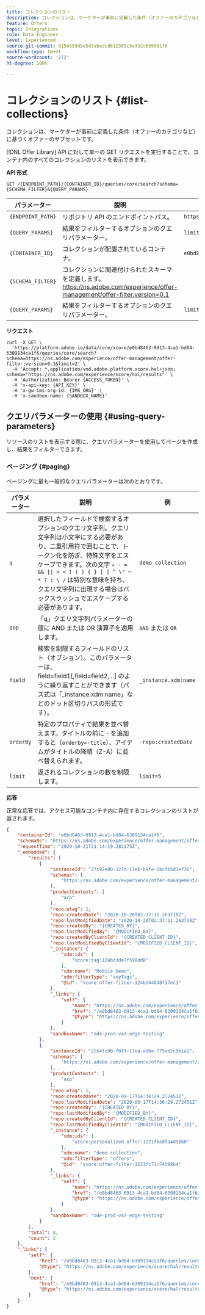 ```yaml
---
title: コレクションのリスト
description: コレクションは、マーケターが事前に定義した条件（オファーのカテゴリなど）に基づくオファーのサブセットです。
feature: Offers
topic: Integrations
role: Data Engineer
level: Experienced
source-git-commit: 6156689d9e5d7abedcd612389c5e332c695601f0
workflow-type: tm+mt
source-wordcount: '272'
ht-degree: 100%

---
```



# コレクションのリスト {#list-collections}

コレクションは、マーケターが事前に定義した条件（オファーのカテゴリなど）に基づくオファーのサブセットです。

[!DNL Offer Library] API に対して単一の GET リクエストを実行することで、コンテナ内のすべてのコレクションのリストを表示できます。

**API 形式**

```http
GET /{ENDPOINT_PATH}/{CONTAINER_ID}/queries/core/search?schema={SCHEMA_FILTER}&{QUERY_PARAMS}
```

| パラメーター | 説明 | 例 |
| --------- | ----------- | ------- |
| `{ENDPOINT_PATH}` | リポジトリ API のエンドポイントパス。 | `https://platform.adobe.io/data/core/xcore/` |
| `{QUERY_PARAMS}` | 結果をフィルターするオプションのクエリパラメーター。 | `limit=2` |
| `{CONTAINER_ID}` | コレクションが配置されているコンテナ。 | `e0bd8463-0913-4ca1-bd84-6309134ca1f6` |
| `{SCHEMA_FILTER}` | コレクションに関連付けられたスキーマを定義します。 <https://ns.adobe.com/experience/offer-management/offer-filter;version=0.1> |
| `{QUERY_PARAMS}` | 結果をフィルターするオプションのクエリパラメーター。 | `limit=1` |

**リクエスト**

```shell
curl -X GET \
  'https://platform.adobe.io/data/core/xcore/e0bd8463-0913-4ca1-bd84-6309134ca1f6/queries/core/search?schema=https://ns.adobe.com/experience/offer-management/offer-filter;version=0.1&limit=2' \
  -H 'Accept: *,application/vnd.adobe.platform.xcore.hal+json; schema="https://ns.adobe.com/experience/xcore/hal/results"' \
  -H 'Authorization: Bearer {ACCESS_TOKEN}' \
  -H 'x-api-key: {API_KEY}' \
  -H 'x-gw-ims-org-id: {IMS_ORG}' \
  -H 'x-sandbox-name: {SANDBOX_NAME}'
```

## クエリパラメーターの使用 {#using-query-parameters}

リソースのリストを表示する際に、クエリパラメーターを使用してページを作成し、結果をフィルターできます。

### ページング {#paging}

ページングに最も一般的なクエリパラメーターは次のとおりです。

| パラメーター | 説明 | 例 |
| --------- | ----------- | ------- |
| `q` | 選択したフィールドで検索するオプションのクエリ文字列。クエリ文字列は小文字にする必要があり、二重引用符で囲むことで、トークン化を防ぎ、特殊文字をエスケープできます。次の文字 `+ - = && \|\| > < ! ( ) { } [ ] ^ \" ~ * ? : \ /` は特別な意味を持ち、クエリ文字列に出現する場合はバックスラッシュでエスケープする必要があります。 | `demo collection` |
| `qop` | 「q」クエリ文字列パラメーターの値に AND または OR 演算子を適用します。 | `AND` または `OR` |
| `field` | 検索を制限するフィールドのリスト（オプション）。このパラメーターは、field=field1[,field=field2,...] のように繰り返すことができます（パス式は「_instance.xdm:name」などのドット区切りパスの形式です）。 | `_instance.xdm:name` |
| `orderBy` | 特定のプロパティで結果を並べ替えます。タイトルの前に `-` を追加すると（`orderby=-title`）、アイテムがタイトルの降順（Z-A）に並べ替えられます。 | `-repo:createdDate` |
| `limit` | 返されるコレクションの数を制限します。 | `limit=5` |

**応答**

正常な応答では、アクセス可能なコンテナ内に存在するコレクションのリストが返されます。

```json
{
    "containerId": "e0bd8463-0913-4ca1-bd84-6309134ca1f6",
    "schemaNs": "https://ns.adobe.com/experience/offer-management/offer-filter;version=0.1",
    "requestTime": "2020-10-21T21:14:19.282175Z",
    "_embedded": {
        "results": [
            {
                "instanceId": "27c92e00-127d-11eb-b9fe-5bcfb5d7ef36",
                "schemas": [
                    "https://ns.adobe.com/experience/offer-management/offer-filter;version=0.3"
                ],
                "productContexts": [
                    "acp"
                ],
                "repo:etag": 1,
                "repo:createdDate": "2020-10-20T02:37:11.263718Z",
                "repo:lastModifiedDate": "2020-10-20T02:37:11.263718Z",
                "repo:createdBy": "{CREATED_BY}",
                "repo:lastModifiedBy": "{MODIFIED_BY}",
                "repo:createdByClientId": "{CREATED_CLIENT_ID}",
                "repo:lastModifiedByClientId": "{MODIFIED_CLIENT_ID}",
                "_instance": {
                    "xdm:ids": [
                        "xcore:tag:124bd3de7f598dd8"
                    ],
                    "xdm:name": "Mobile Demo",
                    "xdm:filterType": "anyTags",
                    "@id": "xcore:offer-filter:124bd44648f17ec1"
                },
                "_links": {
                    "self": {
                        "name": "https://ns.adobe.com/experience/offer-management/offer-filter;version=0.3#27c92e00-127d-11eb-b9fe-5bcfb5d7ef36",
                        "href": "/e0bd8463-0913-4ca1-bd84-6309134ca1f6/instances/27c92e00-127d-11eb-b9fe-5bcfb5d7ef36",
                        "@type": "https://ns.adobe.com/experience/offer-management/offer-filter;version=0.3"
                    }
                },
                "sandboxName": "ode-prod-va7-edge-testing"
            },
            {
                "instanceId": "2c54fc90-f8f3-11ea-ad6e-775ad2c9b1a1",
                "schemas": [
                    "https://ns.adobe.com/experience/offer-management/offer-filter;version=0.3"
                ],
                "productContexts": [
                    "acp"
                ],
                "repo:etag": 1,
                "repo:createdDate": "2020-09-17T14:36:29.272451Z",
                "repo:lastModifiedDate": "2020-09-17T14:36:29.272451Z",
                "repo:createdBy": "{CREATED_BY}",
                "repo:lastModifiedBy": "{MODIFIED_BY}",
                "repo:createdByClientId": "{CREATED_CLIENT_ID}",
                "repo:lastModifiedByClientId": "{MODIFIED_CLIENT_ID}",
                "_instance": {
                    "xdm:ids": [
                        "xcore:personalized-offer:1221fbedfa4d98b0"
                    ],
                    "xdm:name": "demo collection",
                    "xdm:filterType": "offers",
                    "@id": "xcore:offer-filter:1221fc71c74d98b4"
                },
                "_links": {
                    "self": {
                        "name": "https://ns.adobe.com/experience/offer-management/offer-filter;version=0.3#2c54fc90-f8f3-11ea-ad6e-775ad2c9b1a1",
                        "href": "/e0bd8463-0913-4ca1-bd84-6309134ca1f6/instances/2c54fc90-f8f3-11ea-ad6e-775ad2c9b1a1",
                        "@type": "https://ns.adobe.com/experience/offer-management/offer-filter;version=0.3"
                    }
                },
                "sandboxName": "ode-prod-va7-edge-testing"
            }
        ],
        "total": 8,
        "count": 2
    },
    "_links": {
        "self": {
            "href": "/e0bd8463-0913-4ca1-bd84-6309134ca1f6/queries/core/search?schema=https://ns.adobe.com/experience/offer-management/offer-filter;version=0.1&limit=2",
            "@type": "https://ns.adobe.com/experience/xcore/hal/results"
        },
        "next": {
            "href": "/e0bd8463-0913-4ca1-bd84-6309134ca1f6/queries/core/search?start=2c54fc90-f8f3-11ea-ad6e-775ad2c9b1a1&orderby=instanceId&schema=https://ns.adobe.com/experience/offer-management/offer-filter;version=0.1&limit=2",
            "@type": "https://ns.adobe.com/experience/xcore/hal/results"
        }
    }
}
```
